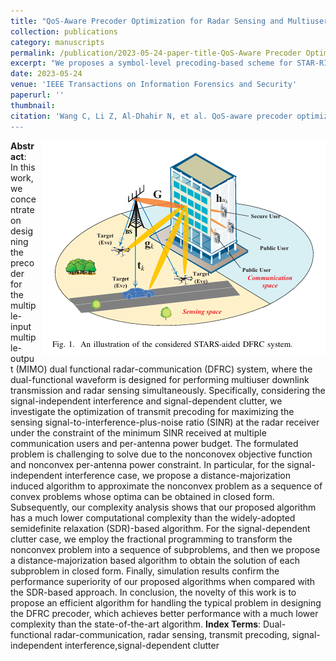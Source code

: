 ```yaml
---
title: "QoS-Aware Precoder Optimization for Radar Sensing and Multiuser Communications Under Per-Antenna Power Constraints"
collection: publications
category: manuscripts
permalink: /publication/2023-05-24-paper-title-QoS-Aware Precoder Optimization for Radar Sensing and Multiuser Communications Under Per-Antenna Power Constraints
excerpt: "We proposes a symbol-level precoding-based scheme for STAR-RIS-aided dual-functional radar-communications (DFRC) systems. The aim is to securely transmit confidential information and perform target sensing concurrently. A joint optimization problem is formulated to maximize the average received radar sensing power, subject to constraints on communication users' quality-of-service and security, as well as practical waveform design restrictions."
date: 2023-05-24
venue: 'IEEE Transactions on Information Forensics and Security'
paperurl: ''
thumbnail: 
citation: 'Wang C, Li Z, Al-Dhahir N, et al. QoS-aware precoder optimization for radar sensing and multiuser communications under per-antenna power constraints[J]. IEEE Transactions on Signal Processing, 2023, 71: 2235-2250.
---
```

<img src="/images/ST.png"  style="float: right; margin-left: 10px;">


**Abstract**: In this work, we concentrate on designing the precoder for the multiple-input multiple-output (MIMO) dual functional radar-communication (DFRC) system, where the dual-functional waveform is designed for performing multiuser downlink transmission and radar sensing simultaneously. Specifically, considering the signal-independent interference and signal-dependent clutter, we investigate the optimization of transmit precoding for maximizing the sensing signal-to-interference-plus-noise ratio (SINR) at the radar receiver under the constraint of the minimum SINR received at multiple communication users and per-antenna power budget. The formulated problem is challenging to solve due to the nonconovex objective function and nonconvex per-antenna power constraint. In particular, for the signal-independent interference case, we propose a distance-majorization induced algorithm to approximate the nonconvex problem as a sequence of convex problems whose optima can be obtained in closed form. Subsequently, our complexity analysis shows that our proposed algorithm has a much lower computational complexity than the widely-adopted semidefinite relaxation (SDR)-based algorithm. For the signal-dependent clutter case, we employ the fractional programming to transform the nonconvex problem into a sequence of subproblems, and then we propose a distance-majorization based algorithm to obtain the solution of each subproblem in closed form. Finally, simulation results confirm the performance superiority of our proposed algorithms when compared with the SDR-based approach. In conclusion, the novelty of this work is to propose an efficient algorithm for handling the typical problem in designing the DFRC precoder, which achieves better performance with a much lower complexity than the state-of-the-art algorithm.
**Index Terms**: Dual-functional radar-communication, radar sensing, transmit precoding, signal-independent interference,signal-dependent clutter
